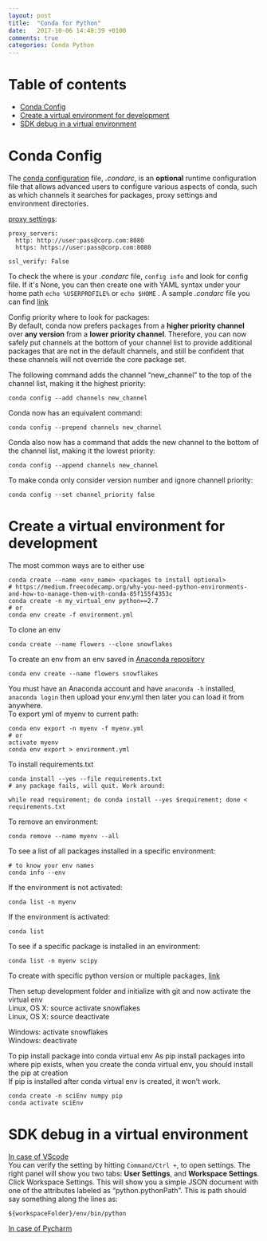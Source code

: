 ```yaml
---
layout: post
title:  "Conda for Python"
date:   2017-10-06 14:48:39 +0100
comments: true  
categories: Conda Python
---
```




# Table of contents

- [Conda Config](#Conda-Config)  
- [Create a virtual environment for development](#Create-a-virtual-environment-for-development)
- [SDK debug in a virtual environment](#SDK-debug-in-a-virtual-environment)


# Conda Config<a name="Conda-Config"></a>
The [conda configuration](https://conda.io/docs/user-guide/configuration/sample-condarc.html) file, _.condarc_, is an **optional** runtime configuration file that allows advanced users to configure various aspects of conda, such as which channels it searches for packages, proxy settings and environment directories.

[proxy settings](https://conda.io/docs/user-guide/configuration/use-winxp-with-proxy.html):
```
proxy_servers:
  http: http://user:pass@corp.com:8080
  https: https://user:pass@corp.com:8080

ssl_verify: False
```


To check the where is your _.condarc_ file, `config info` and look for config file. If it's None, you can then create one with YAML syntax under your home path `echo %USERPROFILE%` or `echo $HOME` . A sample _.condarc_ file you can find [link](https://conda.io/docs/user-guide/configuration/sample-condarc.html)

Config priority where to look for packages:  
By default, conda now prefers packages from a **higher priority channel** over **any version** from a **lower priority channel**. Therefore, you can now safely put channels at the bottom of your channel list to provide additional packages that are not in the default channels, and still be confident that these channels will not override the core package set.

The following command adds the channel “new_channel” to the top of the channel list, making it the highest priority:
```
conda config --add channels new_channel
```

Conda now has an equivalent command:
```
conda config --prepend channels new_channel
```

Conda also now has a command that adds the new channel to the bottom of the channel list, making it the lowest priority:
```
conda config --append channels new_channel
```

To make conda only consider version number and ignore channell priority:
```
conda config --set channel_priority false
```

# Create a virtual environment for development<a name="Create-a-virtual-environment-for-development"></a>
The most common ways are to either use 
```
conda create --name <env_name> <packages to install optional>
# https://medium.freecodecamp.org/why-you-need-python-environments-and-how-to-manage-them-with-conda-85f155f4353c
conda create -n my_virtual_env python==2.7
# or 
conda env create -f environment.yml
```   

To clone an env 
```
conda create --name flowers --clone snowflakes
```  

To create an env from an env saved in [Anaconda repository](https://docs.anaconda.com/anaconda-cloud/user-guide/tasks/work-with-environments) 
```
conda env create --name flowers snowflakes
```

You must have an Anaconda account and have `anaconda -h` installed, `anaconda login` then upload your env.yml then later you can load it from anywhere.   
To export yml of myenv to current path:
```
conda env export -n myenv -f myenv.yml
# or
activate myenv
conda env export > environment.yml
```

To install requirements.txt
```
conda install --yes --file requirements.txt
# any package fails, will quit. Work around:

while read requirement; do conda install --yes $requirement; done < requirements.txt
```


To remove an environment:  
```
conda remove --name myenv --all
```

To see a list of all packages installed in a specific environment:
```
# to know your env names
conda info --env
```

If the environment is not activated:
```
conda list -n myenv
```

If the environment is activated:
```
conda list
```

To see if a specific package is installed in an environment:
```
conda list -n myenv scipy
```


To create with specific python version or multiple packages, [link](https://conda.io/docs/user-guide/tasks/manage-environments.html)    

Then setup development folder and initialize with git and now activate the virtual env    
Linux, OS X: source activate snowflakes   
Linux, OS X: source deactivate   

Windows: activate snowflakes    
Windows: deactivate   


To pip install package into conda virtual env
As pip install packages into where pip exists, when you create the conda virtual env, you should install the pip at creation<br />
If pip is installed after conda virtual env is created, it won't work.<br />
```
conda create -n sciEnv numpy pip 
conda activate sciEnv
```


# SDK debug in a virtual environment<a name="SDK-debug-in-a-virtual-environment"></a>
[In case of VScode](https://medium.com/@kylehayes/using-a-python-virtualenv-environment-with-vscode-b5f057f44c6a)<br/>
You can verify the setting by hitting `Command/Ctrl +`, to open settings. The right panel will show you two tabs: **User Settings**, and **Workspace Settings**. <br/>
Click Workspace Settings. This will show you a simple JSON document with one of the attributes labeled as “python.pythonPath”. This is path should say something along the lines as:
```
${workspaceFolder}/env/bin/python
```
[In case of Pycharm](https://ohadp.com/pycharm-debug-inside-a-pip-in-a-virtual-env-97aa98eac77f)
